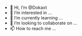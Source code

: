 - 👋 Hi, I’m @Dokaxt
- 👀 I’m interested in ...
- 🌱 I’m currently learning ...
- 💞️ I’m looking to collaborate on ...
- 📫 How to reach me ...

<!---
Dokaxt/Dokaxt is a ✨ special ✨ repository because its `README.md` (this file) appears on your GitHub profile.
You can click the Preview link to take a look at your changes.
--->
